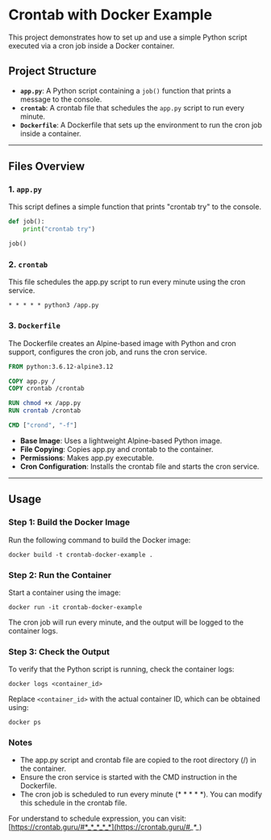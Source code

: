# Crontab with Docker Example

This project demonstrates how to set up and use a simple Python script executed via a cron job inside a Docker container.

## Project Structure

- **`app.py`**: A Python script containing a `job()` function that prints a message to the console.
- **`crontab`**: A crontab file that schedules the `app.py` script to run every minute.
- **`Dockerfile`**: A Dockerfile that sets up the environment to run the cron job inside a container.

---

## Files Overview

### 1. `app.py`

This script defines a simple function that prints "crontab try" to the console.

```python
def job():
    print("crontab try")

job()
```

### 2. `crontab`
This file schedules the app.py script to run every minute using the cron service.
```crontab
* * * * * python3 /app.py
```

### 3. `Dockerfile`  
The Dockerfile creates an Alpine-based image with Python and cron support, configures the cron job, and runs the cron service.
```Dockerfile
FROM python:3.6.12-alpine3.12

COPY app.py /
COPY crontab /crontab

RUN chmod +x /app.py
RUN crontab /crontab

CMD ["crond", "-f"]

```

- **Base Image**:  Uses a lightweight Alpine-based Python image.
- **File Copying**: Copies app.py and crontab to the container.
- **Permissions**:  Makes app.py executable.
- **Cron Configuration**: Installs the crontab file and starts the cron service.

---

## Usage
### Step 1: Build the Docker Image
Run the following command to build the Docker image:
```
docker build -t crontab-docker-example .
```

### Step 2: Run the Container
Start a container using the image:
```
docker run -it crontab-docker-example
```
The cron job will run every minute, and the output will be logged to the container logs.

### Step 3: Check the Output
To verify that the Python script is running, check the container logs:
```
docker logs <container_id>
```
Replace `<container_id>` with the actual container ID, which can be obtained using:
```
docker ps
```

### Notes
- The app.py script and crontab file are copied to the root directory (/) in the container.
- Ensure the cron service is started with the CMD instruction in the Dockerfile.
- The cron job is scheduled to run every minute (* * * * *). You can modify this schedule in the crontab file.

For understand to schedule expression, you can visit: [https://crontab.guru/#*_*_*_*_*](https://crontab.guru/#*_*_*_*_*)
